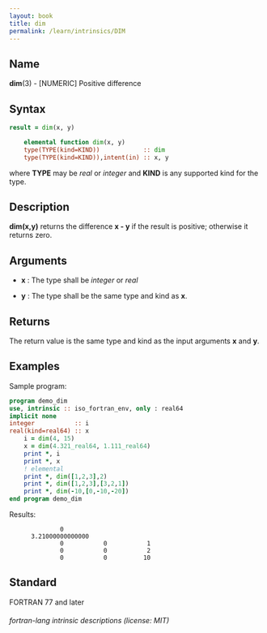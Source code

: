 ```yaml
---
layout: book
title: dim
permalink: /learn/intrinsics/DIM
---
```

## __Name__

__dim__(3) - \[NUMERIC\] Positive difference


## __Syntax__
```fortran
result = dim(x, y)

    elemental function dim(x, y)
    type(TYPE(kind=KIND))            :: dim
    type(TYPE(kind=KIND)),intent(in) :: x, y
```
where __TYPE__ may be _real_ or _integer_ and __KIND__ is any supported kind for the type.
## __Description__

__dim(x,y)__ returns the difference __x - y__ if the result is positive;
otherwise it returns zero.

## __Arguments__

  - __x__
    : The type shall be _integer_ or _real_

  - __y__
    : The type shall be the same type and kind as __x__.

## __Returns__

The return value is the same type and kind as the input arguments __x__ and __y__.

## __Examples__

Sample program:

```fortran
program demo_dim
use, intrinsic :: iso_fortran_env, only : real64
implicit none
integer           :: i
real(kind=real64) :: x
    i = dim(4, 15)
    x = dim(4.321_real64, 1.111_real64)
    print *, i
    print *, x
    ! elemental
    print *, dim([1,2,3],2)
    print *, dim([1,2,3],[3,2,1])
    print *, dim(-10,[0,-10,-20])
end program demo_dim
```
Results:
```text
              0
      3.21000000000000     
              0           0           1
              0           0           2
              0           0          10
```
## __Standard__

FORTRAN 77 and later

###### fortran-lang intrinsic descriptions (license: MIT)
